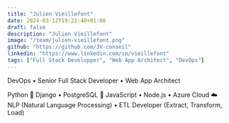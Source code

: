 ```yaml
---
title: "Julien Vieillefont"
date: 2024-03-12T19:21:40+01:00
draft: false
description: "Julien Vieillefont"
image: "/team/julien-vieillefont.png"
github: "https://github.com/JV-conseil"
linkedin: "https://www.linkedin.com/in/vieillefont"
tags: ["Full Stack Developper", "Web App Architect", "DevOps"]
---
```


DevOps • Senior Full Stack Developer • Web App Architect

Python 🐍 Django • PostgreSQL 🐘 JavaScript • Node.js • Azure Cloud ☁️ NLP (Natural Language Processing) • ETL Developer (Extract, Transform, Load)
